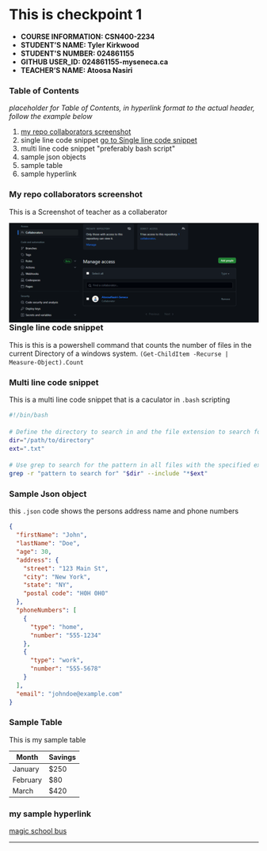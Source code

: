 # This is checkpoint 1 

- **COURSE INFORMATION: CSN400-2234**
- **STUDENT’S NAME: Tyler Kirkwood**
- **STUDENT'S NUMBER: 024861155**
- **GITHUB USER_ID: 024861155-myseneca.ca**
- **TEACHER’S NAME: Atoosa Nasiri**

### Table of Contents
_placeholder for Table of Contents, in hyperlink format to the actual header, follow the example below_
1.  [my repo collaborators screenshot](#my-repo-collaborators-screenshot)
2.  single line code snippet [go to Single line code snippet](#single-line-code-snippet)
3.  multi line code snippet "preferably bash script"
4.  sample json objects
5.  sample table
6.  sample hyperlink

### My repo collaborators screenshot
This is a Screenshot of teacher as a collaberator 

<img src="Checkpoint 1 - Collaberation.png"
     alt="Markdown Monster icon"
     style="float: left; margin-right: 10px;" />

### Single line code snippet
This is this is a powershell command that counts the number of files in 
the current Directory of a windows system.
`(Get-ChildItem -Recurse | Measure-Object).Count`

### Multi line code snippet
This is a multi line code snippet that is a caculator in `.bash` scripting 

```bash
#!/bin/bash

# Define the directory to search in and the file extension to search for
dir="/path/to/directory"
ext=".txt"

# Use grep to search for the pattern in all files with the specified extension in the directory and its subdirectories
grep -r "pattern to search for" "$dir" --include "*$ext"

```
### Sample Json object
this `.json` code shows the persons address name and phone numbers
```json
{
  "firstName": "John",
  "lastName": "Doe",
  "age": 30,
  "address": {
    "street": "123 Main St",
    "city": "New York",
    "state": "NY",
    "postal code": "H0H 0H0"
  },
  "phoneNumbers": [
    {
      "type": "home",
      "number": "555-1234"
    },
    {
      "type": "work",
      "number": "555-5678"
    }
  ],
  "email": "johndoe@example.com"
}

```

### Sample Table
This is my sample table

| Month    | Savings |
| -------- | ------- |
| January  | $250    |
| February | $80     |
| March    | $420    |
 
### my sample hyperlink
[magic school bus](https://www.google.com "Google's Homepage")

---